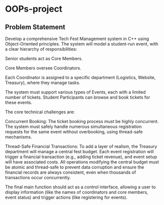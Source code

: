 # OOPs-project

## Problem Statement
Develop a comprehensive Tech Fest Management system in C++ using Object-Oriented principles. The system will model a student-run event, with a clear hierarchy of responsibilities:

Senior students act as Core Members.

Core Members oversee Coordinators.

Each Coordinator is assigned to a specific department (Logistics, Website, Treasury), where they manage tasks.

The system must support various types of Events, each with a limited number of tickets. Student Participants can browse and book tickets for these events.

The core technical challenges are:

Concurrent Booking: The ticket booking process must be highly concurrent. The system must safely handle numerous simultaneous registration requests for the same event without overbooking, using thread-safe mechanisms.

Thread-Safe Financial Transactions: To add a layer of realism, the Treasury department will manage a central fest budget. Each event registration will trigger a financial transaction (e.g., adding ticket revenue), and event setup will have associated costs. All operations modifying the central budget must be atomic and thread-safe to prevent data corruption and ensure the financial records are always consistent, even when thousands of transactions occur concurrently.

The final main function should act as a control interface, allowing a user to display information (like the names of coordinators and core members, event status) and trigger actions (like registering for events).
